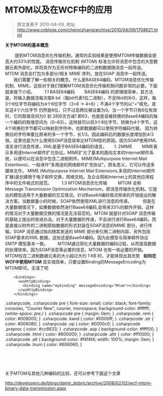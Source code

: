 # MTOM以及在WCF中的应用 
> 原文发表于 2010-04-09, 地址: http://www.cnblogs.com/chenxizhang/archive/2010/04/09/1708621.html 


**关于MTOM的基本概念**

 　　 提到MTOM消息优化传输机制，通常的实验结果是使用MTOM传输数据会提高大约33%的性能。 消息传输优化机制 (MTOM) 标准允许将消息中包含的大型数据元素外部化，并将其作为无任何特殊编码的二进制数据随消息一起传送。MTOM 消息会打包为多部分/相关 MIME 序列，放在SOAP 消息中一起传送。 　　我们需要了解一些相关的概念。什么是BASE64编码、MTOM消息优化传输机制、MIME。这些对于我们理解MTOM消息优化传输机制问题非常的必要。下面就来做下介绍。 　　1.1 BASE64编码 　　BASE64编码 的原理很简单，其方法是，将输入数据流每次取6 bit（每bit代表1位二进制），不足6bit的补0，这样，每3个8位字节将编码为4个6位字节（3×8 → 4×6）；不满4个字节的以“=”填充。其实这4个六位字节 仍然是8位，只不过高两位被设置为0。当一个字节只有6位有效时，它的取值空间为0 到 2的6次方减1 即63，也就是说被转换的Base64编码的每一个编码的取值空间为（0~63）。这样就可以将3个8位字节，转换为4个字节，这4个转换的字节都可以映射到字符中。也即数据都可以使用字符编码代替。 因为转换后的字符串要比原来的多一个字节，长1/3。因此编码后的数据长度增加到4/3倍。这里也是为什么使用SOAP消息效率比MTOM低的原因。因为SOAP使用XML语言进行消息传递，XML是基于BASE64编码的语言。      1. 2MIME 　　MIME表示多用途Internet邮件扩允协议。MIME扩允了基本的面向文本的Internet邮件系统，以便可以在消息中包含二进制附件。MIME(Multipurpose Internet Mail Extentions)，一般译作"多用途的网络邮件扩充协议"。顾名思义，它可以传送多媒体文件。 MIME (Multipurpose Internet Mail Extensions,多目的Internet邮件扩展)是创建用于电子邮件交换，网络文档，及企业网和Internet上的其他应用程序中的文件格式的规范。 　　1.3 MTOM消息优化传输 　　 MTOM 全称Message Transmission Optimization Mechanism，即消息传输优化机制。它提出的模型适用于大量数据的交互情况。针对Base64编码情况带来的开销提出的解决方案。当数据量小的时候，SOAP依然使用XML进行消息的传递。 　　 但是在大量数据情况下，如果数据依然进行Base64编码,会带来33%的额外开销，这样的情况对于大量数据交换的情况是无法容忍的。MTOM 就是针对SOAP 消息传输的基础上提出的改进办法。对于大量数据的传递，不会进行进行Base64编码，而是直接以附件的二进制原始数据的形式封装在SOAP消息的MIME 部分，进行传输。SOAP 消息通过指向随其发送的 MIME 部分来引用二进制内容，另外包括SOAP基本的XML 数据，这些还是Base64编码。因为此模型与简单邮件协议SMTP 模型基本一致。 　　MTOM通过简化大量数据的编码过程，从而提高数据的处理效率。因为SOAP消息等必要的信息，MTOM 也有一些必要的开销。MTOM仅在二进制数据元素的大小超过大约 1 KB 时，才能体现出其优势   **如何在WCF中使用MTOM** 其实很简单，只要设置Binding的MessageEncoding为MTOM即可。无语了吧
```
    <bindings>
      <wsHttpBinding>
        <binding name="mybinding" messageEncoding="Mtom"></binding>
      </wsHttpBinding>
    </bindings>
```


.csharpcode, .csharpcode pre
{
 font-size: small;
 color: black;
 font-family: consolas, "Courier New", courier, monospace;
 background-color: #ffffff;
 /*white-space: pre;*/
}
.csharpcode pre { margin: 0em; }
.csharpcode .rem { color: #008000; }
.csharpcode .kwrd { color: #0000ff; }
.csharpcode .str { color: #006080; }
.csharpcode .op { color: #0000c0; }
.csharpcode .preproc { color: #cc6633; }
.csharpcode .asp { background-color: #ffff00; }
.csharpcode .html { color: #800000; }
.csharpcode .attr { color: #ff0000; }
.csharpcode .alt 
{
 background-color: #f4f4f4;
 width: 100%;
 margin: 0em;
}
.csharpcode .lnum { color: #606060; }




 


 


关于MTOM与其他几种编码的比较，还可以参考下面这个文章


<http://developers.de/blogs/damir_dobric/archive/2008/02/02/wcf-mtom-binary-data-transmission.aspx>



























